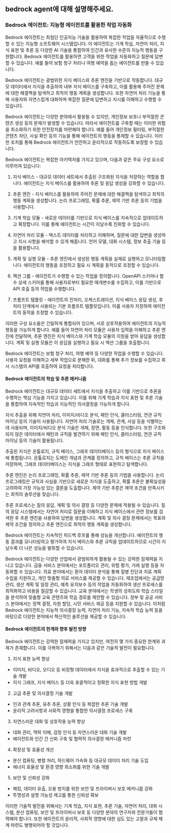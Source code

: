 ## bedrock agent에 대해 설명해주세요. 

### Bedrock 에이전트: 지능형 에이전트를 활용한 작업 자동화

Bedrock 에이전트는 최첨단 인공지능 기술을 활용하여 복잡한 작업을 자율적으로 수행할 수 있는 지능형 소프트웨어 시스템입니다. 이 에이전트는 기계 학습, 자연어 처리, 지식 표현 및 추론 등 다양한 AI 기술을 통합하여 인간과 유사한 수준의 지능적 행동을 구현합니다. Bedrock 에이전트를 활용하면 고객을 위한 작업을 자동화하고 질문에 답변할 수 있습니다. 예를 들어 보험 청구 처리나 여행 예약을 돕는 에이전트를 만들 수 있습니다.

Bedrock 에이전트는 광범위한 지식 베이스와 추론 엔진을 기반으로 작동합니다. 대규모 데이터에서 지식을 추출하여 내부 지식 베이스를 구축하고, 이를 활용해 주어진 문제에 대한 해결책을 탐색하고 최적의 행동 계획을 생성합니다. 또한 자연어 처리 기능을 통해 사용자와 자연스럽게 대화하며 복잡한 질문에 답변하고 지시를 이해하고 수행할 수 있습니다.

Bedrock 에이전트는 다양한 분야에서 활용될 수 있지만, 개인정보 보호나 부적절한 콘텐츠 생성 등의 문제가 발생할 수 있습니다. 따라서 에이전트를 구축할 때는 이러한 위험을 최소화하기 위한 안전장치를 마련해야 합니다. 예를 들어 개인정보 필터링, 부적절한 콘텐츠 차단, 사실 확인 등의 기능을 통해 에이전트의 행동을 통제할 수 있습니다. 이러한 조치를 통해 Bedrock 에이전트가 안전하고 윤리적으로 작동하도록 보장할 수 있습니다.



Bedrock 에이전트는 복잡한 아키텍처를 가지고 있으며, 다음과 같은 주요 구성 요소로 이루어져 있습니다:

1. 지식 베이스 - 대규모 데이터 세트에서 추출된 구조화된 지식을 저장하는 역할을 합니다. 에이전트는 지식 베이스를 활용하여 추론 및 응답 생성을 강화할 수 있습니다.

2. 추론 엔진 - 지식 베이스를 활용하여 주어진 문제에 대한 해결책을 탐색하고 최적의 행동 계획을 생성합니다. 논리 프로그래밍, 확률 추론, 제약 기반 추론 등의 기법을 사용합니다.

3. 기계 학습 모듈 - 새로운 데이터를 기반으로 지식 베이스를 지속적으로 업데이트하고 확장합니다. 이를 통해 에이전트는 시간이 지날수록 진화할 수 있습니다.

4. 자연어 처리 모듈 - 텍스트 데이터를 처리하고 이해하며, 질문에 대한 답변을 생성하고 지시 사항을 해석할 수 있게 해줍니다. 언어 모델, 대화 시스템, 정보 추출 기술 등을 활용합니다.

5. 계획 및 실행 모듈 - 추론 엔진에서 생성된 행동 계획을 실제로 실행하고 모니터링합니다. 에이전트의 행동을 조정하고 필요 시 계획을 동적으로 조정할 수 있습니다.

6. 액션 그룹 - 에이전트가 수행할 수 있는 작업을 정의합니다. OpenAPI 스키마나 함수 상세 스키마를 통해 사용자로부터 필요한 매개변수를 수집하고, 이를 기반으로 API 호출 등의 작업을 수행합니다.

7. 프롬프트 템플릿 - 에이전트의 전처리, 오케스트레이션, 지식 베이스 응답 생성, 후처리 단계에서 사용되는 기본 프롬프트 템플릿입니다. 이를 사용자 지정하여 에이전트의 동작을 조정할 수 있습니다.

이러한 구성 요소들은 긴밀하게 통합되어 있으며, 서로 상호작용하여 에이전트의 지능적 행동을 가능하게 합니다. 예를 들어 자연어 처리 모듈은 사용자 입력을 이해하고 추론 엔진에 전달하며, 추론 엔진은 지식 베이스와 기계 학습 모듈의 지원을 받아 응답을 생성합니다. 계획 및 실행 모듈은 이 응답을 실행하고 필요 시 액션 그룹을 호출합니다.

Bedrock 에이전트는 보험 청구 처리, 여행 예약 등 다양한 작업을 수행할 수 있습니다. 사용자 요청을 이해하고 세부 작업으로 분해한 뒤, 대화를 통해 추가 정보를 수집하고 회사 시스템의 API를 호출하여 요청을 처리합니다.


#### Bedrock 에이전트의 학습 및 추론 메커니즘

Bedrock 에이전트는 대규모 데이터 세트에서 지식을 추출하고 이를 기반으로 추론을 수행하는 핵심 기능을 가지고 있습니다. 이를 위해 기계 학습과 지식 표현 및 추론 기술을 통합하여 지속적인 학습과 지능적인 의사결정을 가능하게 합니다.

지식 추출을 위해 자연어 처리, 이미지/비디오 분석, 패턴 인식, 클러스터링, 연관 규칙 마이닝 등의 기술이 사용됩니다. 자연어 처리 기술로는 개체, 관계, 사실 등을 식별하는 데 사용되며, 이미지/비디오 분석 기술은 개체, 장면, 활동 등을 인식합니다. 또한 구조화되지 않은 데이터에서 패턴과 규칙을 발견하기 위해 패턴 인식, 클러스터링, 연관 규칙 마이닝 등의 기술이 활용됩니다.

추출된 지식은 온톨로지, 규칙 베이스, 그래프 데이터베이스 등의 형식으로 지식 베이스에 통합됩니다. 온톨로지는 도메인 개념과 관계를 정의하고, 규칙 베이스는 추론 규칙을 저장하며, 그래프 데이터베이스는 지식을 그래프 형태로 표현하고 탐색합니다.

추론 엔진은 논리 프로그래밍, 확률 추론, 제약 기반 추론 등의 기법을 사용합니다. 논리 프로그래밍은 규칙과 사실을 기반으로 새로운 지식을 도출하고, 확률 추론은 불확실성을 고려하여 가장 가능성 있는 결론을 도출합니다. 제약 기반 추론은 제약 조건을 만족시키는 최적의 솔루션을 찾습니다.

추론 프로세스는 질의 응답, 계획 및 의사 결정 등 다양한 문제에 적용될 수 있습니다. 질의 응답 시스템에서는 자연어 처리로 질문을 이해하고 지식 베이스에서 관련 정보를 검색한 후 추론 엔진을 사용하여 답변을 생성합니다. 계획 및 의사 결정 문제에서는 목표와 제약 조건을 정의하고 추론 엔진으로 최적의 행동 계획을 생성합니다.

Bedrock 에이전트는 지속적인 피드백 루프를 통해 성능을 개선합니다. 에이전트의 행동 결과를 모니터링하고 평가하여 지식 베이스와 추론 규칙을 업데이트하므로 시간이 지날수록 더 나은 성능을 발휘할 수 있습니다.



Bedrock 에이전트는 다양한 산업에서 광범위하게 활용될 수 있는 강력한 잠재력을 지니고 있습니다. 금융 서비스 분야에서는 포트폴리오 관리, 위험 평가, 거래 실행 등을 자동화할 수 있습니다. 의료 분야에서는 환자 데이터 분석을 통해 질병 진단과 치료 계획 수립을 지원하고, 개인 맞춤형 의료 서비스를 제공할 수 있습니다. 제조업에서는 공급망 관리, 생산 계획 및 일정 관리, 예측 유지보수 등의 작업을 자동화하여 생산 프로세스를 최적화하고 비용을 절감할 수 있습니다. 교육 분야에서는 학생의 성취도와 학습 스타일을 분석하여 맞춤형 교육 콘텐츠와 학습 경로를 제안할 수 있습니다. 정부 및 공공 서비스 분야에서는 정책 결정, 자원 할당, 시민 서비스 제공 등을 지원할 수 있습니다. 이처럼 Bedrock 에이전트는 지능적 의사결정 능력, 자연어 처리 기능, 지속적 학습 능력 등을 바탕으로 다양한 분야에서 혁신적인 솔루션을 제공할 수 있습니다.


#### Bedrock 에이전트의 한계와 향후 발전 방향

Bedrock 에이전트는 강력한 잠재력을 가지고 있지만, 여전히 몇 가지 중요한 한계와 과제가 존재합니다. 이를 극복하기 위해서는 다음과 같은 기술적 발전이 필요합니다.

1. 지식 표현 능력 향상
- 이미지, 비디오, 오디오 등 비정형 데이터에서 지식을 효과적으로 추출할 수 있는 기술 개발
- 지식 그래프, 지식 베이스 등 더욱 포괄적이고 정확한 지식 표현 방법 개발

2. 고급 추론 및 의사결정 기술 개발
- 인과 관계 추론, 유추 추론, 상황 인식 등 복잡한 추론 기술 개발
- 윤리적 고려사항과 사회적 영향을 통합한 의사결정 프로세스 구축

3. 자연스러운 대화 및 상호작용 능력 향상
- 대화 관리, 맥락 이해, 감정 인식 등 자연스러운 대화 기술 개발
- 에이전트와 인간 간 신뢰 구축 및 협력적 의사결정 메커니즘 마련

4. 확장성 및 효율성 개선
- 분산 컴퓨팅, 병렬 처리, 하드웨어 가속화 등 대규모 데이터 처리 기술 도입
- 에너지 효율성 및 환경 영향 최소화를 위한 기술 개발

5. 보안 및 신뢰성 강화
- 해킹, 데이터 유출, 오용 방지를 위한 보안 및 프라이버시 보호 메커니즘 강화
- 투명성과 설명 가능성 제고를 통한 신뢰성 확보

이러한 기술적 발전을 위해서는 기계 학습, 지식 표현, 추론 기술, 자연어 처리, 대화 시스템, 분산 컴퓨팅, 보안 및 프라이버시 보호 등 다양한 분야의 연구자와 전문가들이 협력해야 합니다. 또한 에이전트의 윤리적, 사회적 영향에 대한 심도 있는 고찰과 규제 체계 마련도 병행되어야 할 것입니다.

